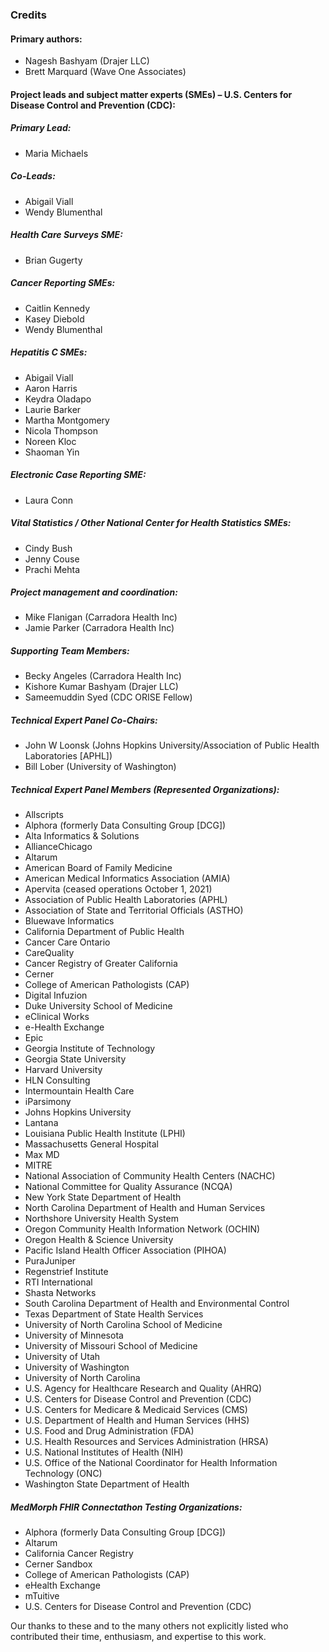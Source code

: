 ### Credits

#### Primary authors:

* Nagesh Bashyam (Drajer LLC)
* Brett Marquard (Wave One Associates)

#### Project leads and subject matter experts (SMEs) – U.S. Centers for Disease Control and Prevention (CDC):

##### Primary Lead:

* Maria Michaels 

##### Co-Leads:

* Abigail Viall 
* Wendy Blumenthal 

##### Health Care Surveys SME:

* Brian Gugerty 

##### Cancer Reporting SMEs:

* Caitlin Kennedy 
* Kasey Diebold 
* Wendy Blumenthal 

##### Hepatitis C SMEs:

* Abigail Viall 
* Aaron Harris 
* Keydra Oladapo 
* Laurie Barker 
* Martha Montgomery 
* Nicola Thompson 
* Noreen Kloc 
* Shaoman Yin
 
##### Electronic Case Reporting SME:

* Laura Conn 

##### Vital Statistics / Other National Center for Health Statistics SMEs:

* Cindy Bush 
* Jenny Couse 
* Prachi Mehta

##### Project management and coordination:

* Mike Flanigan (Carradora Health Inc)
* Jamie Parker (Carradora Health Inc)

##### Supporting Team Members:

* Becky Angeles (Carradora Health Inc)
* Kishore Kumar Bashyam (Drajer LLC)
* Sameemuddin Syed (CDC ORISE Fellow)

##### Technical Expert Panel Co-Chairs:

* John W Loonsk (Johns Hopkins University/Association of Public Health Laboratories [APHL])
* Bill Lober (University of Washington)

##### Technical Expert Panel Members (Represented Organizations):

* Allscripts
* Alphora (formerly Data Consulting Group [DCG])
* Alta Informatics & Solutions
* AllianceChicago
* Altarum
* American Board of Family Medicine
* American Medical Informatics Association (AMIA)
* Apervita (ceased operations October 1, 2021)
* Association of Public Health Laboratories (APHL)
* Association of State and Territorial Officials (ASTHO)
* Bluewave Informatics
* California Department of Public Health
* Cancer Care Ontario
* CareQuality
* Cancer Registry of Greater California
* Cerner
* College of American Pathologists (CAP)
* Digital Infuzion
* Duke University School of Medicine
* eClinical Works
* e-Health Exchange
* Epic
* Georgia Institute of Technology
* Georgia State University
* Harvard University
* HLN Consulting
* Intermountain Health Care
* iParsimony
* Johns Hopkins University
* Lantana
* Louisiana Public Health Institute (LPHI)
* Massachusetts General Hospital
* Max MD
* MITRE
* National Association of Community Health Centers (NACHC)
* National Committee for Quality Assurance (NCQA)
* New York State Department of Health
* North Carolina Department of Health and Human Services
* Northshore University Health System
* Oregon Community Health Information Network (OCHIN)
* Oregon Health & Science University
* Pacific Island Health Officer Association (PIHOA)
* PuraJuniper
* Regenstrief Institute
* RTI International
* Shasta Networks
* South Carolina Department of Health and Environmental Control
* Texas Department of State Health Services
* University of North Carolina School of Medicine
* University of Minnesota
* University of Missouri School of Medicine
* University of Utah
* University of Washington
* University of North Carolina 
* U.S. Agency for Healthcare Research and Quality (AHRQ)
* U.S. Centers for Disease Control and Prevention (CDC)
* U.S. Centers for Medicare & Medicaid Services (CMS)
* U.S. Department of Health and Human Services (HHS)
* U.S. Food and Drug Administration (FDA)
* U.S. Health Resources and Services Administration (HRSA)
* U.S. National Institutes of Health (NIH)
* U.S. Office of the National Coordinator for Health Information Technology (ONC)
* Washington State Department of Health

##### MedMorph FHIR Connectathon Testing Organizations:

* Alphora (formerly Data Consulting Group [DCG])
* Altarum
* California Cancer Registry
* Cerner Sandbox
* College of American Pathologists (CAP)
* eHealth Exchange
* mTuitive
* U.S. Centers for Disease Control and Prevention (CDC)

Our thanks to these and to the many others not explicitly listed who contributed their time, enthusiasm, and expertise to this work.
